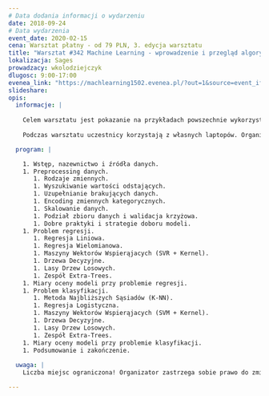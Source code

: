 ```yaml
---
# Data dodania informacji o wydarzeniu
date: 2018-09-24
# Data wydarzenia
event_date: 2020-02-15
cena: Warsztat płatny - od 79 PLN, 3. edycja warsztatu
title: "Warsztat #342 Machine Learning - wprowadzenie i przegląd algorytmów"
lokalizacja: Sages
prowadzacy: wkolodziejczyk
dlugosc: 9:00-17:00
evenea_link: "https://machlearning1502.evenea.pl/?out=1&source=event_iframe"
slideshare:
opis:
  informacje: |
    
    Celem warsztatu jest pokazanie na przykładach powszechnie wykorzystywanych rozwiązań w branży Machine Learning. Każdy z omawianych algorytmów zostanie zaprezentowany od strony teoretycznej oraz implementacyjnej. Stack technologiczny: Python 3.X, numpy, pandas, matplotlib, scikit-learn.
    
    Podczas warsztatu uczestnicy korzystają z własnych laptopów. Organizator zapewnia kawę herbatę oraz pizzę w porze lunchowej.

  program: |

    1. Wstęp, nazewnictwo i źródła danych.
    1. Preprocessing danych.
       1. Rodzaje zmiennych.
       1. Wyszukiwanie wartości odstających.
       1. Uzupełnianie brakujących danych.
       1. Encoding zmiennych kategorycznych.
       1. Skalowanie danych.
       1. Podział zbioru danych i walidacja krzyżowa.
       1. Dobre praktyki i strategie doboru modeli.
    1. Problem regresji.
       1. Regresja Liniowa.
       1. Regresja Wielomianowa.
       1. Maszyny Wektorów Wspierąjacych (SVR + Kernel).
       1. Drzewa Decyzyjne.
       1. Lasy Drzew Losowych.
       1. Zespół Extra-Trees.
    1. Miary oceny modeli przy problemie regresji.
    1. Problem klasyfikacji.
       1. Metoda Najbliższych Sąsiadów (K-NN).
       1. Regresja Logistyczna.
       1. Maszyny Wektorów Wspierąjacych (SVM + Kernel).
       1. Drzewa Decyzyjne.
       1. Lasy Drzew Losowych.
       1. Zespół Extra-Trees.
    1. Miary oceny modeli przy problemie klasyfikacji.
    1. Podsumowanie i zakończenie.
 
  uwaga: |
    Liczba miejsc ograniczona! Organizator zastrzega sobie prawo do zmiany lokalizacji wydarzenia oraz jego odwołania w przypadku niezgłoszenia się minimalnej liczby uczestników.

---
```

